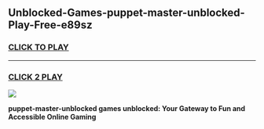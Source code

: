 
## Unblocked-Games-puppet-master-unblocked-Play-Free-e89sz
<h3>
<a href="https://premium76.site?title=puppet-master-unblocked&ref=20M">CLICK TO PLAY</a></h3>
<hr>

<h3>
<a href="https://premium76.site?title=puppet-master-unblocked&ref=20M">CLICK 2 PLAY</a>
  
</h3>

<a href="https://premium76.site?title=puppet-master-unblocked&ref=19M"><img src="https://clearcache.store/games.png"></a>


**puppet-master-unblocked games unblocked: Your Gateway to Fun and Accessible Online Gaming**
